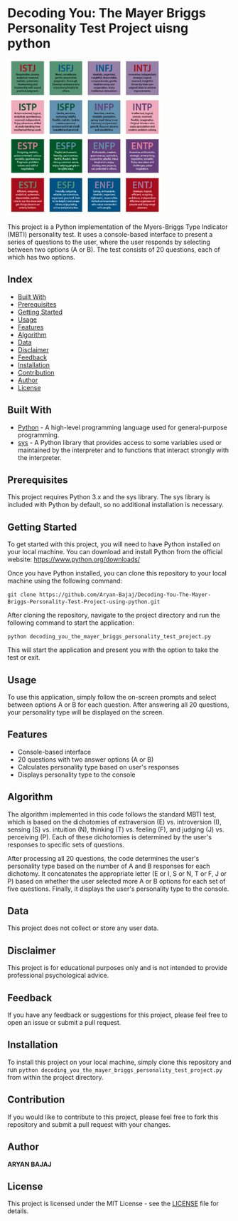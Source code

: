 # Decoding You: The Mayer Briggs Personality Test Project uisng python

<img src="https://github.com/Aryan-Bajaj/Decoding-You-The-Mayer-Briggs-Personality-Test-Project-uisng-python/blob/main/download.png" alt="Mayer Briggs Personality Test" width="350" height="350">

This project is a Python implementation of the Myers-Briggs Type Indicator (MBTI) personality test. It uses a console-based interface to present a series of questions to the user, where the user responds by selecting between two options (A or B). The test consists of 20 questions, each of which has two options.

## Index

- [Built With](#built-with)
- [Prerequisites](#prerequisites)
- [Getting Started](#getting-started)
- [Usage](#usage)
- [Features](#features)
- [Algorithm](#algorithm)
- [Data](#data)
- [Disclaimer](#disclaimer)
- [Feedback](#feedback)
- [Installation](#installation)
- [Contribution](#contribution)
- [Author](#author)
- [License](#license)

## Built With

- [Python](https://www.python.org/) - A high-level programming language used for general-purpose programming.
- [sys](https://docs.python.org/3/library/sys.html) - A Python library that provides access to some variables used or maintained by the interpreter and to functions that interact strongly with the interpreter.

## Prerequisites

This project requires Python 3.x and the sys library. The sys library is included with Python by default, so no additional installation is necessary.

## Getting Started

To get started with this project, you will need to have Python installed on your local machine. You can download and install Python from the official website: https://www.python.org/downloads/

Once you have Python installed, you can clone this repository to your local machine using the following command:

```
git clone https://github.com/Aryan-Bajaj/Decoding-You-The-Mayer-Briggs-Personality-Test-Project-using-python.git
```

After cloning the repository, navigate to the project directory and run the following command to start the application:

```
python decoding_you_the_mayer_briggs_personality_test_project.py
```

This will start the application and present you with the option to take the test or exit.

## Usage

To use this application, simply follow the on-screen prompts and select between options A or B for each question. After answering all 20 questions, your personality type will be displayed on the screen.

## Features

- Console-based interface
- 20 questions with two answer options (A or B)
- Calculates personality type based on user's responses
- Displays personality type to the console

## Algorithm

The algorithm implemented in this code follows the standard MBTI test, which is based on the dichotomies of extraversion (E) vs. introversion (I), sensing (S) vs. intuition (N), thinking (T) vs. feeling (F), and judging (J) vs. perceiving (P). Each of these dichotomies is determined by the user's responses to specific sets of questions.

After processing all 20 questions, the code determines the user's personality type based on the number of A and B responses for each dichotomy. It concatenates the appropriate letter (E or I, S or N, T or F, J or P) based on whether the user selected more A or B options for each set of five questions. Finally, it displays the user's personality type to the console.

## Data

This project does not collect or store any user data.

## Disclaimer

This project is for educational purposes only and is not intended to provide professional psychological advice.

## Feedback

If you have any feedback or suggestions for this project, please feel free to open an issue or submit a pull request.

## Installation

To install this project on your local machine, simply clone this repository and run `python decoding_you_the_mayer_briggs_personality_test_project.py` from within the project directory.

## Contribution

If you would like to contribute to this project, please feel free to fork this repository and submit a pull request with your changes.

## Author

**ARYAN BAJAJ**

## License

This project is licensed under the MIT License - see the [LICENSE](https://github.com/Aryan-Bajaj/Decoding-You-The-Mayer-Briggs-Personality-Test-Project-uisng-python/blob/main/LICENSE) file for details.
